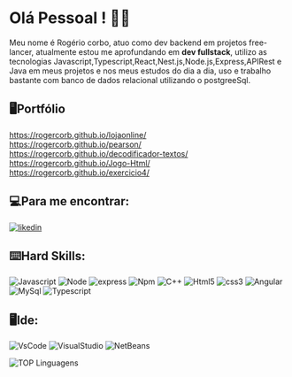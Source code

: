 # Olá Pessoal ! 🙎‍♂️

Meu nome é Rogério corbo, atuo como dev backend em projetos free-lancer, atualmente estou me aprofundando em **dev fullstack**, utilizo as tecnologias Javascript,Typescript,React,Nest.js,Node.js,Express,APIRest e Java em meus projetos e nos meus estudos do dia a dia, uso e trabalho bastante com banco de dados relacional utilizando o postgreeSql.

## 🖥️Portfólio
https://rogercorb.github.io/lojaonline/ <br>
https://rogercorb.github.io/pearson/ <br>
https://rogercorb.github.io/decodificador-textos/ <br>
https://rogercorb.github.io/Jogo-Html/ <br>
https://rogercorb.github.io/exercicio4/

## 💻Para me encontrar:
[![likedin](	https://img.shields.io/badge/LinkedIn-0077B5?style=for-the-badge&logo=linkedin&logoColor=white)](www.linkedin.com/in/rogerio-corbo)

## ⌨️Hard Skills:
![Javascript](https://img.shields.io/badge/JavaScript-323330?style=for-the-badge&logo=javascript&logoColor=F7DF1E)
![Node](	https://img.shields.io/badge/Node%20js-339933?style=for-the-badge&logo=nodedotjs&logoColor=white)
![express](	https://img.shields.io/badge/Express%20js-000000?style=for-the-badge&logo=express&logoColor=white)
![Npm](https://img.shields.io/badge/npm-CB3837?style=for-the-badge&logo=npm&logoColor=white)
![C++](https://img.shields.io/badge/C%2B%2B-00599C?style=for-the-badge&logo=c%2B%2B&logoColor=white)
![Html5](https://img.shields.io/badge/HTML5-E34F26?style=for-the-badge&logo=html5&logoColor=white)
![css3](https://img.shields.io/badge/CSS3-1572B6?style=for-the-badge&logo=css3&logoColor=white)
![Angular](	https://img.shields.io/badge/Angular-DD0031?style=for-the-badge&logo=angular&logoColor=white)
![MySql](https://img.shields.io/badge/MySQL-005C84?style=for-the-badge&logo=mysql&logoColor=white)
![Typescript](https://img.shields.io/badge/Typescript-323330?style=for-the-badge&logo=typescript&logoColor=F7DF1E)

## 🖥️Ide:
![VsCode](https://img.shields.io/badge/VSCode-0078D4?style=for-the-badge&logo=visual%20studio%20code&logoColor=white)
![VisualStudio](https://img.shields.io/badge/Visual_Studio-5C2D91?style=for-the-badge&logo=visual%20studio&logoColor=white)
![NetBeans](https://img.shields.io/badge/apache%20netbeans-1B6AC6?style=for-the-badge&logo=apache%20netbeans%20IDE&logoColor=white)

![TOP Linguagens](https://github-readme-stats.vercel.app/api/top-langs/?username=RogerCorb&layout=compact&theme=dracula)
